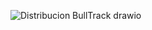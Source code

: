 
![Distribucion BullTrack drawio](https://github.com/user-attachments/assets/4305d637-174e-4719-9554-e6c26a4da2f2)

